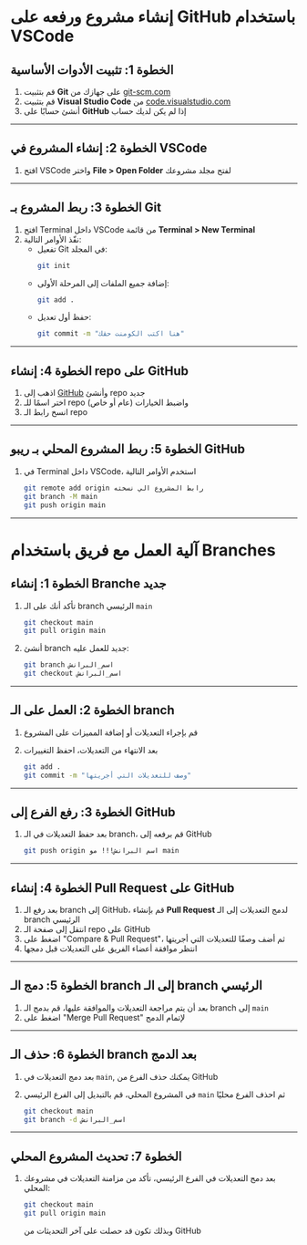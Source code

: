 # إنشاء مشروع ورفعه على GitHub باستخدام VSCode

## الخطوة 1: تثبيت الأدوات الأساسية
1. قم بتثبيت **Git** على جهازك من [git-scm.com](https://git-scm.com/downloads/)
2. قم بتثبيت **Visual Studio Code** من [code.visualstudio.com](https://code.visualstudio.com/)
3. أنشئ حسابًا على **GitHub** إذا لم يكن لديك حساب

---

## الخطوة 2: إنشاء المشروع في VSCode
1. افتح VSCode واختر **File > Open Folder** لفتح مجلد مشروعك

---

## الخطوة 3: ربط المشروع بـ Git
1. افتح Terminal داخل VSCode من قائمة **Terminal > New Terminal**
2. نفّذ الأوامر التالية:
   - تفعيل Git في المجلد:
     ```bash
     git init
     ```
   - إضافة جميع الملفات إلى المرحلة الأولى:
     ```bash
     git add .
     ```
   - حفظ أول تعديل:
     ```bash
     git commit -m "هنا اكتب الكومنت حقك"
     ```

---

## الخطوة 4: إنشاء repo على GitHub
1. اذهب إلى [GitHub](https://github.com/) وأنشئ repo جديد
2. اختر اسمًا للـ repo واضبط الخيارات (عام أو خاص)
3. انسخ رابط الـ repo

---

## الخطوة 5: ربط المشروع المحلي بـ ريبو GitHub
1. في Terminal داخل VSCode، استخدم الأوامر التالية
   ```bash
   git remote add origin رابط المشروع الي نسخته
   git branch -M main
   git push origin main
   ```

---

# آلية العمل مع فريق باستخدام Branches

## الخطوة 1: إنشاء Branche جديد
1. تأكد أنك على الـ branch الرئيسي `main`
   ```bash
   git checkout main
   git pull origin main
   ```

2. أنشئ branch جديد للعمل عليه:
   ```bash
   git branch اسم_البرانش
   git checkout اسم_البرانش
   ```


---

## الخطوة 2: العمل على الـ branch
1. قم بإجراء التعديلات أو إضافة المميزات على المشروع
2. بعد الانتهاء من التعديلات، احفظ التغييرات
   
   ```bash
   git add .
   git commit -m "وصف للتعديلات التي أجريتها"
   ```

---

## الخطوة 3: رفع الفرع إلى GitHub
1. بعد حفظ التعديلات في الـ branch، قم برفعه إلى GitHub
   
   ```bash
   git push origin اسم البرانش!!! مو main
   ```

---

## الخطوة 4: إنشاء Pull Request على GitHub
1. بعد رفع الـ branch إلى GitHub، قم بإنشاء **Pull Request** لدمج التعديلات إلى الـ branch الرئيسي
2. انتقل إلى صفحة الـ repo على GitHub
3. اضغط على "Compare & Pull Request"، ثم أضف وصفًا للتعديلات التي أجريتها
4. انتظر موافقة أعضاء الفريق على التعديلات قبل دمجها

---

## الخطوة 5: دمج الـ branch إلى الـ branch الرئيسي
1. بعد أن يتم مراجعة التعديلات والموافقة عليها، قم بدمج الـ branch إلى `main`
2. اضغط على "Merge Pull Request" لإتمام الدمج

---

## الخطوة 6: حذف الـ branch بعد الدمج
1. بعد دمج التعديلات في `main`, يمكنك حذف الفرع من GitHub

2. في المشروع المحلي، قم بالتبديل إلى الفرع الرئيسي `main` ثم احذف الفرع محليًا
   
   ```bash
   git checkout main
   git branch -d اسم_البرانش
   ```

---

## الخطوة 7: تحديث المشروع المحلي
1. بعد دمج التعديلات في الفرع الرئيسي، تأكد من مزامنة التعديلات في مشروعك المحلي:
   ```bash
   git checkout main
   git pull origin main
   ```
   وبذلك تكون قد حصلت على آخر التحديثات من GitHub



